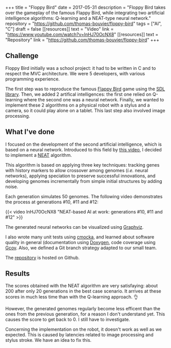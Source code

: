 +++
title = "Floppy Bird"
date = 2017-05-31
description = "Floppy Bird takes over the gameplay of the famous Flappy Bird, while integrating two artificial intelligence algorithms: Q-learning and a NEAT-type neural network."
repository = "https://github.com/thomas-bouvier/floppy-bird"
tags = ["AI", "C"]
draft = false
[[resources]]
    text = "Video"
    link = "https://www.youtube.com/watch?v=lnHJ70OcNX8"
[[resources]]
    text = "Repository"
    link = "https://github.com/thomas-bouvier/floppy-bird"
+++

## Challenge

Floppy Bird initially was a school project: it had to be written in C and to respect the MVC architecture. We were 5 developers, with various programming experience.

The first step was to reproduce the famous [Flappy Bird](https://en.wikipedia.org/wiki/Flappy_Bird) game using the [SDL library](https://www.libsdl.org). Then, we added 2 artifical intelligences: the first one relied on Q-learning where the second one was a neural network. Finally, we wanted to implement these 2 algorithms on a physical robot with a stylus and a camera, so it could play alone on a tablet. This last step also involved image processing.

## What I've done

I focused on the development of the second artificial intelligence, which is based on a neural network. Introduced to this field by [this video](https://www.youtube.com/watch?v=qv6UVOQ0F44), I decided to implement a [NEAT](https://en.wikipedia.org/wiki/Neuroevolution_of_augmenting_topologies) algorithm.

This algorithm is based on applying three key techniques: tracking genes with history markers to allow crossover among genomes (<em>i.e.</em> neural networks), applying speciation to preserve successful innovations, and developing genomes incrementally from simple initial structures by adding noise.

Each generation simulates 50 genomes. The following video demonstrates the process at generations #10, #11 and #12:

{{< video lnHJ70OcNX8 "NEAT-based AI at work: generations #10, #11 and #12" >}}

The generated neural networks can be visualized using [Graphviz](http://www.graphviz.org).

I also wrote many unit tests using [cmocka](https://cmocka.org), and learned about software quality in general (documentation using [Doxygen](http://www.stack.nl/~dimitri/doxygen), code coverage using [Gcov](https://gcc.gnu.org/onlinedocs/gcc/Gcov.html). Also, we defined a Git branch strategy adapted to our small team.

The [repository](https://github.com/thomas-bouvier/floppy-bird) is hosted on Github.

## Results

The scores obtained with the NEAT algorithm are very satisfaying: about 200 after only 20 generations in the best case scenario. It arrives at these scores in much less time than with the Q-learning approach. 👌

However, the generated genomes regularly become less efficent than the ones from the previous generation, for a reason I don't understand yet. This causes the score to get back to 0. I still have to investigate.

Concerning the implementation on the robot, it doesn't work as well as we expected. This is caused by latencies related to image processing and stylus stroke. We have an idea to fix this.
